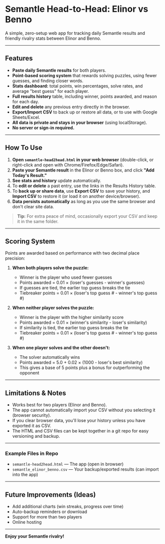 # Semantle Head-to-Head: Elinor vs Benno

A simple, zero-setup web app for tracking daily Semantle results and friendly rivalry stats between Elinor and Benno.

---

## Features

- **Paste daily Semantle results** for both players.
- **Point-based scoring system** that rewards solving puzzles, using fewer guesses, and finding closer words.
- **Stats dashboard:** total points, win percentages, solve rates, and average "best guess" for each player.
- **Full results history** table, including winner, points awarded, and reason for each day.
- **Edit and delete** any previous entry directly in the browser.
- **Export/Import CSV** to back up or restore all data, or to use with Google Sheets/Excel.
- **All data is private and stays in your browser** (using localStorage).
- **No server or sign-in required.**

---

## How To Use

1. **Open `semantle-head2head.html` in your web browser** (double-click, or right-click and open with Chrome/Firefox/Edge/Safari).
2. **Paste your Semantle result** in the Elinor or Benno box, and click **"Add Today's Result."**
3. **See stats and history** update automatically.
4. To **edit or delete** a past entry, use the links in the Results History table.
5. To **back up or share data**, use **Export CSV** to save your history, and **Import CSV** to restore it (or load it on another device/browser).
6. **Data persists automatically** as long as you use the same browser and don't clear site data.

> **Tip:** For extra peace of mind, occasionally export your CSV and keep it in the same folder.

---

## Scoring System

Points are awarded based on performance with two decimal place precision:

1. **When both players solve the puzzle:**
   - Winner is the player who used fewer guesses
   - Points awarded = 0.01 × (loser's guesses - winner's guesses)
   - If guesses are tied, the earlier top guess breaks the tie
   - Tiebreaker points = 0.01 × (loser's top guess # - winner's top guess #)

2. **When neither player solves the puzzle:**
   - Winner is the player with the higher similarity score
   - Points awarded = 0.01 × (winner's similarity - loser's similarity)
   - If similarity is tied, the earlier top guess breaks the tie
   - Tiebreaker points = 0.01 × (loser's top guess # - winner's top guess #)

3. **When one player solves and the other doesn't:**
   - The solver automatically wins
   - Points awarded = 5.0 + 0.02 × (1000 - loser's best similarity)
   - This gives a base of 5 points plus a bonus for outperforming the opponent

---

## Limitations & Notes

- Works best for two players (Elinor and Benno).
- The app cannot automatically import your CSV without you selecting it (browser security).
- If you clear browser data, you'll lose your history unless you have exported it as CSV.
- The HTML and CSV files can be kept together in a git repo for easy versioning and backup.

---

### Example Files in Repo

- `semantle-head2head.html` — The app (open in browser)
- `semantle_elinor_benno.csv` — Your backup/exported results (can import into the app)

---

## Future Improvements (Ideas)

- Add additional charts (win streaks, progress over time)
- Auto-backup reminders or download
- Support for more than two players
- Online hosting

---

**Enjoy your Semantle rivalry!**